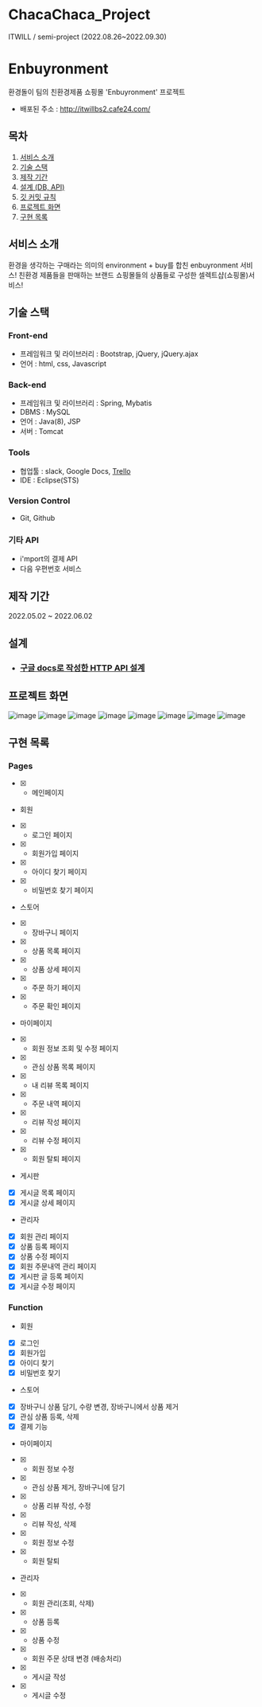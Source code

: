# ChacaChaca_Project
ITWILL / semi-project (2022.08.26~2022.09.30)


# Enbuyronment
환경돌이 팀의 친환경제품 쇼핑몰 'Enbuyronment' 프로젝트
- 배포된 주소 : http://itwillbs2.cafe24.com/

## 목차
1. [서비스 소개](#서비스-소개)
2. [기술 스택](#기술-스택)
3. [제작 기간](#제작-기간)
4. [설계 (DB, API)](#설계)
5. [깃 커밋 규칙](#깃-커밋-규칙)
6. [프로젝트 화면](#프로젝트-화면)
7. [구현 목록](#구현-목록)

## 서비스 소개
환경을 생각하는 구매라는 의미의 environment + buy를 합친 enbuyronment 서비스!
친환경 제품들을 판매하는 브랜드 쇼핑몰들의 상품들로 구성한 셀렉트샵(쇼핑몰)서비스!

## 기술 스택
### Front-end
- 프레임워크 및 라이브러리 : Bootstrap, jQuery,  jQuery.ajax
- 언어 : html, css, Javascript
### Back-end
- 프레임워크 및 라이브러리 : Spring, Mybatis
- DBMS : MySQL
- 언어 : Java(8), JSP
- 서버 : Tomcat
### Tools
- 협업툴 : slack, Google Docs, [Trello](https://trello.com/b/QGbyUTgI/%ED%8C%80%ED%94%84%EB%A1%9C%EC%A0%9D%ED%8A%B8)
- IDE : Eclipse(STS)
### Version Control
- Git, Github
### 기타 API
- i'mport의 결제 API
- 다음 우편번호 서비스

## 제작 기간
2022.05.02 ~ 2022.06.02

## 설계
- ### [구글 docs로 작성한 HTTP API 설계](https://docs.google.com/document/d/13xFg6rb-ijE4OgyMSpTWLmfi9NQ_jvxKPYn1LjvEivw/edit?usp=sharing) 

## 프로젝트 화면
![image](https://user-images.githubusercontent.com/59406944/172750733-a0a3ff5e-7810-4923-8ff4-990130e7a192.png)
![image](https://user-images.githubusercontent.com/59406944/172750786-103f4956-e404-4069-a4f1-dce4bfa2291f.png)
![image](https://user-images.githubusercontent.com/59406944/172750818-72d30730-83e6-4df2-bf63-0a247987239e.png)
![image](https://user-images.githubusercontent.com/59406944/172750844-8e3a02f2-6e6e-45c7-9624-f56de1f660c8.png)
![image](https://user-images.githubusercontent.com/59406944/172750872-f8bb3728-eda2-4cab-bdab-ca33c0272190.png)
![image](https://user-images.githubusercontent.com/59406944/172750896-437c5407-8e83-4d2d-affd-41a31f5775fe.png)
![image](https://user-images.githubusercontent.com/59406944/172750936-272d4aa3-feb0-42b9-8d72-1505231d0723.png)
![image](https://user-images.githubusercontent.com/59406944/172750979-0a8de2cc-ec5d-451f-a8c4-02946bcabcef.png)


## 구현 목록
### Pages
 - [X] - 메인페이지 
 * 회원
 - [X] - 로그인 페이지
 - [X] - 회원가입 페이지
 - [X] - 아이디 찾기 페이지
 - [X] - 비밀번호 찾기 페이지
 * 스토어
 - [X] - 장바구니 페이지
 - [X] - 상품 목록 페이지
 - [X] - 상품 상세 페이지
 - [X] - 주문 하기 페이지
 - [X] - 주문 확인 페이지
 * 마이페이지
 - [X] - 회원 정보 조회 및 수정 페이지
 - [X] - 관심 상품 목록 페이지
 - [X] - 내 리뷰 목록 페이지
 - [X] - 주문 내역 페이지
 - [X] - 리뷰 작성 페이지
 - [X] - 리뷰 수정 페이지
 - [X] - 회원 탈퇴 페이지
 * 게시판
 - [X] 게시글 목록 페이지
 - [X] 게시글 상세 페이지
 * 관리자
 - [X] 회원 관리 페이지
 - [X] 상품 등록 페이지
 - [X] 상품 수정 페이지
 - [X] 회원 주문내역 관리 페이지
 - [X] 게시판 글 등록 페이지
 - [X] 게시글 수정 페이지

### Function
 * 회원
 - [X] 로그인
 - [X] 회원가입
 - [X] 아이디 찾기
 - [X] 비밀번호 찾기
 * 스토어
 - [X] 장바구니 상품 담기, 수량 변경, 장바구니에서 상품 제거
 - [X] 관심 상품 등록, 삭제
 - [X] 결제 기능
 * 마이페이지
 - [X] - 회원 정보 수정
 - [X] - 관심 상품 제거, 장바구니에 담기
 - [X] - 상품 리뷰 작성, 수정
 - [X] - 리뷰 작성, 삭제
 - [X] - 회원 정보 수정
 - [X] - 회원 탈퇴
 * 관리자
 - [X] - 회원 관리(조회, 삭제)
 - [X] - 상품 등록
 - [X] - 상품 수정
 - [X] - 회원 주문 상태 변경 (배송처리)
 - [X] - 게시글 작성
 - [X] - 게시글 수정


